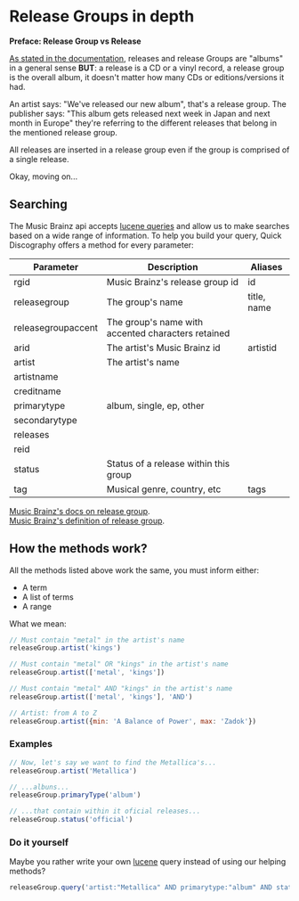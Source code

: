 # Release Groups in depth

**Preface: Release Group vs Release**

[As stated in the documentation](https://musicbrainz.org/doc/Release_Group), releases and release Groups are "albums" in a general sense **BUT**: a release is a CD or a vinyl record, a release group is the overall album, it doesn't matter how many CDs or editions/versions it had.

An artist says: "We've released our new album", that's a release group. The publisher says: "This album gets released next week in Japan and next month in Europe" they're referring to the different releases that belong in the mentioned release group.

All releases are inserted in a release group even if the group is comprised of a single release.

Okay, moving on...

## Searching

The Music Brainz api accepts [lucene queries](https://lucene.apache.org/core/4_3_0/queryparser/org/apache/lucene/queryparser/classic/package-summary.html#package_description) and allow us to make searches based on a wide range of information. To help you build your query, Quick Discography offers a method for every parameter:

| Parameter          | Description                                        | Aliases     |
| ------------------ | -------------------------------------------------- | ----------- |
| rgid               | Music Brainz's release group id                    | id          |
| releasegroup       | The group's name                                   | title, name |
| releasegroupaccent | The group's name with accented characters retained |             |
| arid               | The artist's Music Brainz id                       | artistid    |
| artist             | The artist's name                                  |             |
| artistname         |                                                    |             |
| creditname         |                                                    |             |
| primarytype        | album, single, ep, other                           |             |
| secondarytype      |                                                    |             |
| releases           |                                                    |             |
| reid               |                                                    |             |
| status             | Status of a release within this group              |             |
| tag                | Musical genre, country, etc                        | tags        |

[Music Brainz's docs on release group](https://musicbrainz.org/doc/Development/XML_Web_Service/Version_2/Search#Release_Group).  
[Music Brainz's definition of release group](https://musicbrainz.org/doc/Release_Group).



## How the methods work?

All the methods listed above work the same, you must inform either:

- A term
- A list of terms
- A range

What we mean:

```js
// Must contain "metal" in the artist's name
releaseGroup.artist('kings')

// Must contain "metal" OR "kings" in the artist's name
releaseGroup.artist(['metal', 'kings'])

// Must contain "metal" AND "kings" in the artist's name
releaseGroup.artist(['metal', 'kings'], 'AND')

// Artist: from A to Z
releaseGroup.artist({min: 'A Balance of Power', max: 'Zadok'})
```

### Examples

```js
// Now, let's say we want to find the Metallica's...
releaseGroup.artist('Metallica')

// ...albuns...
releaseGroup.primaryType('album')

// ...that contain within it oficial releases...
releaseGroup.status('official')
```

### Do it yourself

Maybe you rather write your own [lucene](https://lucene.apache.org/core/4_3_0/queryparser/org/apache/lucene/queryparser/classic/package-summary.html#package_description) query instead of using our helping methods?

```js
releaseGroup.query('artist:"Metallica" AND primarytype:"album" AND status:"official"');
```

